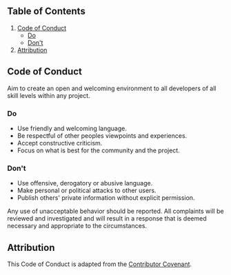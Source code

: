 ## Table of Contents
1. [Code of Conduct](#code-of-conduct)
    - [Do](#do)
    - [Don't](#dont)
2. [Attribution](#attribution)

## Code of Conduct
Aim to create an open and welcoming environment to all developers of all skill levels within any project.

### Do
  - Use friendly and welcoming language.
  - Be respectful of other peoples viewpoints and experiences.
  - Accept constructive criticism.
  - Focus on what is best for the community and the project.

### Don't
  - Use offensive, derogatory or abusive language.
  - Make personal or political attacks to other users.
  - Publish others' private information without explicit permission.

Any use of unacceptable behavior should be reported. All complaints will be reviewed and investigated and will result in a response that is deemed necessary and appropriate to the circumstances.

## Attribution
This Code of Conduct is adapted from the [Contributor Covenant](http://contributor-covenant.org/version/1/4/).
